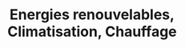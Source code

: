 ---
title: "Energies renouvelables, Climatisation, Chauffage"
url: /gignac/energies-renouvelables-climatisation-chauffage/
shop: Kamine & Öfen
---